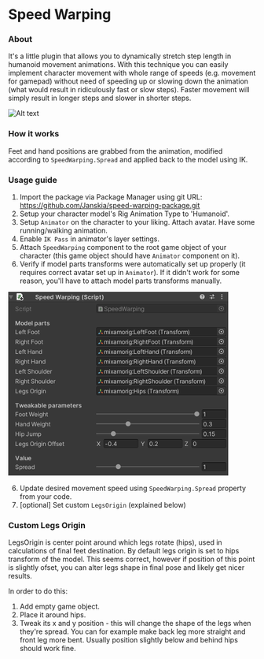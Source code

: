 # Speed Warping #

### About ###

It's a little plugin that allows you to dynamically stretch step length in humanoid movement animations. With this technique you can easily implement character movement with whole range of speeds (e.g. movement for gamepad) without need of speeding up or slowing down the animation (what would result in ridiculously fast or slow steps). Faster movement will simply result in longer steps and slower in shorter steps.

![Alt text](/Documentation~/Preview3.gif?raw=true)

### How it works ###

Feet and hand positions are grabbed from the animation, modified according to `SpeedWarping.Spread` and applied back to the model using IK.

### Usage guide ###

1. Import the package via Package Manager using git URL: https://github.com/Janskia/speed-warping-package.git
2. Setup your character model's Rig Animation Type to 'Humanoid'.
3. Setup `Animator` on the character to your liking. Attach avatar. Have some running/walking animation.
4. Enable `IK Pass` in animator's layer settings.
5. Attach `SpeedWarping` component to the root game object of your character (this game object should have `Animator` component on it).
6. Verify if model parts transforms were automatically set up properly (it requires correct avatar set up in `Animator`). If it didn't work for some reason, you'll have to attach model parts transforms manually.

![Alt text](/Documentation~/SpeedWarpingComponent.png?raw=true)

6. Update desired movement speed using `SpeedWarping.Spread` property from your code.
7. [optional] Set custom `LegsOrigin` (explained below)

### Custom Legs Origin ###

LegsOrigin is center point around which legs rotate (hips), used in calculations of final feet destination. By default legs origin is set to hips transform of the model. This seems correct, however if position of this point is slightly ofset, you can alter legs shape in final pose and likely get nicer results.

In order to do this:
1. Add empty game object.
2. Place it around hips.
3. Tweak its x and y position - this will change the shape of the legs when they're spread. You can for example make back leg more straight and front leg more bent. Usually position slightly below and behind hips should work fine.
